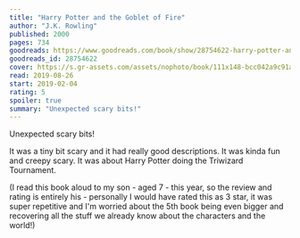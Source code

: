 ```yaml
---
title: "Harry Potter and the Goblet of Fire"
author: "J.K. Rowling"
published: 2000
pages: 734
goodreads: https://www.goodreads.com/book/show/28754622-harry-potter-and-the-goblet-of-fire
goodreads_id: 28754622
cover: https://s.gr-assets.com/assets/nophoto/book/111x148-bcc042a9c91a29c1d680899eff700a03.png
read: 2019-08-26
start: 2019-02-04
rating: 5
spoiler: true
summary: "Unexpected scary bits!"
---
```


Unexpected scary bits!  
  
It was a tiny bit scary and it had really good descriptions. It was kinda fun and creepy scary. It was about Harry Potter doing the Triwizard Tournament.  
  
(I read this book aloud to my son - aged 7 - this year, so the review and rating is entirely his - personally I would have rated this as 3 star, it was super repetitive and I'm worried about the 5th book being even bigger and recovering all the stuff we already know about the characters and the world!)
